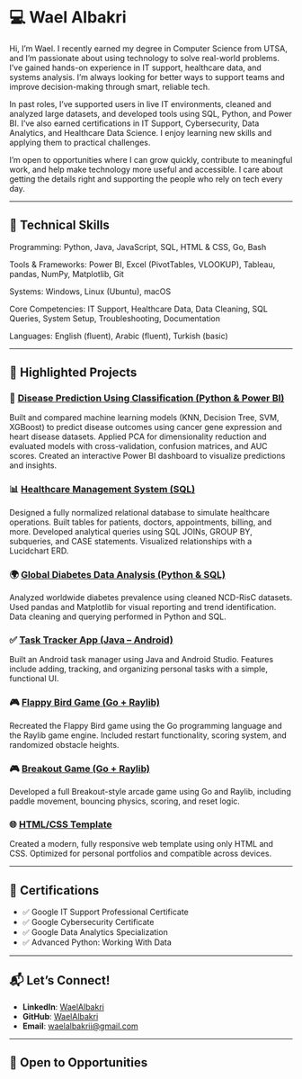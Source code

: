 # 💻 Wael Albakri

Hi, I’m Wael. I recently earned my degree in Computer Science from UTSA, and I’m passionate about using technology to solve real-world problems. I’ve gained hands-on experience in IT support, healthcare data, and systems analysis. I’m always looking for better ways to support teams and improve decision-making through smart, reliable tech.

In past roles, I’ve supported users in live IT environments, cleaned and analyzed large datasets, and developed tools using SQL, Python, and Power BI. I’ve also earned certifications in IT Support, Cybersecurity, Data Analytics, and Healthcare Data Science. I enjoy learning new skills and applying them to practical challenges.

I’m open to opportunities where I can grow quickly, contribute to meaningful work, and help make technology more useful and accessible. I care about getting the details right and supporting the people who rely on tech every day.

---

## 🚀 Technical Skills

Programming: Python, Java, JavaScript, SQL, HTML & CSS, Go, Bash

Tools & Frameworks: Power BI, Excel (PivotTables, VLOOKUP), Tableau, pandas, NumPy, Matplotlib, Git

Systems: Windows, Linux (Ubuntu), macOS

Core Competencies: IT Support, Healthcare Data, Data Cleaning, SQL Queries, System Setup, Troubleshooting, Documentation

Languages: English (fluent), Arabic (fluent), Turkish (basic)

---

## 📂 Highlighted Projects

### 🧠 [Disease Prediction Using Classification (Python & Power BI)](https://github.com/WaelAlbakri/disease-classification-project)  
Built and compared machine learning models (KNN, Decision Tree, SVM, XGBoost) to predict disease outcomes using cancer gene expression and heart disease datasets. Applied PCA for dimensionality reduction and evaluated models with cross-validation, confusion matrices, and AUC scores. Created an interactive Power BI dashboard to visualize predictions and insights.

### 📊 [Healthcare Management System (SQL)](https://github.com/WaelAlbakri/Healthcare-Management-System-SQL)  
Designed a fully normalized relational database to simulate healthcare operations. Built tables for patients, doctors, appointments, billing, and more. Developed analytical queries using SQL JOINs, GROUP BY, subqueries, and CASE statements. Visualized relationships with a Lucidchart ERD.

### 🌍 [Global Diabetes Data Analysis (Python & SQL)](https://github.com/WaelAlbakri/Global-Diabetes-Analysis)  
Analyzed worldwide diabetes prevalence using cleaned NCD-RisC datasets. Used pandas and Matplotlib for visual reporting and trend identification. Data cleaning and querying performed in Python and SQL.

### ✅ [Task Tracker App (Java – Android)](https://github.com/WaelAlbakri/TaskTracker)  
Built an Android task manager using Java and Android Studio. Features include adding, tracking, and organizing personal tasks with a simple, functional UI.

### 🎮 [Flappy Bird Game (Go + Raylib)](https://github.com/WaelAlbakri/FlappyBird-with-Go-and-Raylib)  
Recreated the Flappy Bird game using the Go programming language and the Raylib game engine. Included restart functionality, scoring system, and randomized obstacle heights.

### 🎮 [Breakout Game (Go + Raylib)](https://github.com/WaelAlbakri/Breakout-Game)  
Developed a full Breakout-style arcade game using Go and Raylib, including paddle movement, bouncing physics, scoring, and reset logic.

### 🌐 [HTML/CSS Template](https://github.com/WaelAlbakri/HTML-CSS-Design)  
Created a modern, fully responsive web template using only HTML and CSS. Optimized for personal portfolios and compatible across devices.

---

## 📜 Certifications

- ✅ Google IT Support Professional Certificate  
- ✅ Google Cybersecurity Certificate  
- ✅ Google Data Analytics Specialization  
- ✅ Advanced Python: Working With Data

---

## 📬 Let’s Connect!

- **LinkedIn**: [WaelAlbakri](https://www.linkedin.com/in/waelalbakrii/)  
- **GitHub**: [WaelAlbakri](https://github.com/WaelAlbakri)  
- **Email**: waelalbakrii@gmail.com

---

## 🤝 Open to Opportunities
